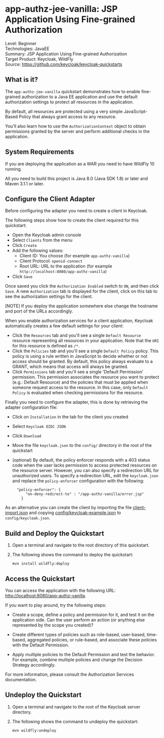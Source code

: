 app-authz-jee-vanilla: JSP Application Using Fine-grained Authorization
================================================

Level: Beginner  
Technologies: JavaEE  
Summary: JSP Application Using Fine-grained Authorization  
Target Product: <span>Keycloak</span>, <span>WildFly</span>  
Source: <https://github.com/keycloak/keycloak-quickstarts>  


What is it?
-----------

The `app-authz-jee-vanilla` quickstart demonstrates how to enable fine-grained authorization to a Java EE application and use the
default authorization settings to protect all resources in the application.

By default, all resources are protected using a very simple JavaScript-Based Policy that always grant access to any resource.

You'll also learn how to use the `AuthorizationContext` object to obtain permissions granted by the server and perform additional checks in the application.

System Requirements
-------------------

If you are deploying the application as a WAR you need to have <span>WildFly 10</span> running.

All you need to build this project is Java 8.0 (Java SDK 1.8) or later and Maven 3.1.1 or later.

Configure the Client Adapter
----------------------------------

Before configuring the adapter you need to create a client in <span>Keycloak</span>.

The following steps show how to create the client required for this quickstart:

* Open the <span>Keycloak</span> admin console
* Select `Clients` from the menu
* Click `Create`
* Add the following values:
  * Client ID: You choose (for example `app-authz-vanilla`)
  * Client Protocol: `openid-connect`
  * Root URL: URL to the application (for example `http://localhost:8080/app-authz-vanilla`)
* Click `Save`

Once saved you click the `Authorization Enabled` switch to `ON`, and then click `Save`. A new `Authorization` tab is displayed for the client, click on this tab to see the authorization settings for the client.

[NOTE]
If you deploy the application somewhere else change the hostname and port of the URLs accordingly.

When you enable authorization services for a client application, <span>Keycloak</span> automatically creates a few default settings for your client:

* Click the `Resources` tab and you'll see a single `Default Resource` resource representing all resources in your application. Note that the `URI` for this resource
is defined as `/*`.
* Click the `Policies` tab and you'll see a single `Default Policy` policy. This policy is using a rule written in JavaScript to decide whether or not access should be granted.
By default, this policy always evaluate to a GRANT, which means that access  will always be granted.
* Click `Permissions` tab and you'll see a single 'Default Permission' permission. This permission associates the resource you want to protect (e.g.: Default Resource) and
the policies that must be applied when someone request access to the resource. In this case, only `Default Policy` is evaluated when
checking permissions for the resource.

Finally you need to configure the adapter, this is done by retrieving the adapter configuration file:

* Click on `Installation` in the tab for the client you created
* Select `Keycloak OIDC JSON`
* Click `Download`
* Move the file `keycloak.json` to the `config/` directory in the root of the quickstart
* (optional) By default, the policy enforcer responds with a 403 status code when the user lacks permission to access protected resources
on the resource server. However, you can also specify a redirection URL for unauthorized users.
To specify a redirection URL, edit the `keycloak.json` and replace the `policy-enforcer` configuration with the following:

    ````
      "policy-enforcer": {
          "on-deny-redirect-to" : "/app-authz-vanilla/error.jsp"
        }
    ````

As an alternative you can create the client by importing the file [client-import.json](config/client-import.json) and
copying [config/keycloak-example.json](config/keycloak-example.json) to `config/keycloak.json`.

Build and Deploy the Quickstart
-------------------------------

1. Open a terminal and navigate to the root directory of this quickstart.

2. The following shows the command to deploy the quickstart:

   ````
   mvn install wildfly:deploy
   ````


Access the Quickstart
----------------------

You can access the application with the following URL: <http://localhost:8080/app-authz-vanilla>.

If you want to play around, try the following steps:

* Create a scope, define a policy and permission for it, and test it on the application side. Can the user perform an action (or anything else represented by the scope you created)?

* Create different types of policies such as role-based, user-based, time-based, aggregated policies, or rule-based, and associate these policies with the Default Permission.

* Apply multiple policies to the Default Permission and test the behavior. For example, combine multiple policies and change the Decision Strategy accordingly.

For more information, please consult the Authorization Services documentation.

Undeploy the Quickstart
--------------------

1. Open a terminal and navigate to the root of the <span>Keycloak</span> server directory.

2. The following shows the command to undeploy the quickstart:

   ````
   mvn wildfly:undeploy
   ````
